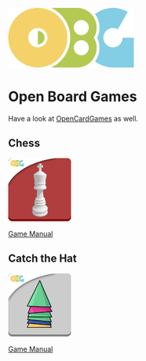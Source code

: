 ![](./logo_OBG.png)

# Open Board Games

Have a look at [OpenCardGames](https://github.com/gembutterfly/OpenCardGames) as well.

## Chess

![](./Chess/logo_chess_OBG.png)

[Game Manual](./Chess/README_-_Chess.md)

## Catch the Hat

![](./Catch_the_Hat/logo_catch_the_hat_OBG.png)

[Game Manual](./Catch_the_Hat/README_-_Catch_the_Hat.md)
